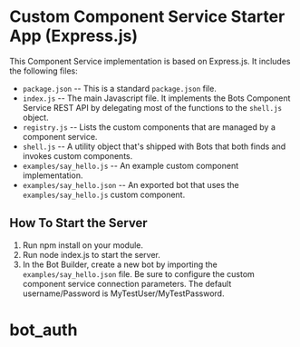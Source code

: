 # Custom Component Service Starter App (Express.js)

This Component Service implementation is based on Express.js. It includes the following files:

- `package.json` --  This is a standard `package.json` file.
- `index.js` --  The main Javascript file. It implements the Bots Component Service REST API by  delegating most of the functions to the `shell.js` object.
- `registry.js` --  Lists the custom components that are managed by a component service.
- `shell.js` --  A utility object that's shipped with Bots that both finds and invokes custom components.
- `examples/say_hello.js` --  An example custom component implementation.
- `examples/say_hello.json` --  An exported bot that uses the `examples/say_hello.js` custom component.

## How To Start the Server ##

1. Run npm install on your module.
1. Run node index.js to start the server.
1. In the Bot Builder, create a new bot by importing the `examples/say_hello.json` file. Be sure to configure the custom component service connection parameters. The default username/Password is MyTestUser/MyTestPassword.
# bot_auth
